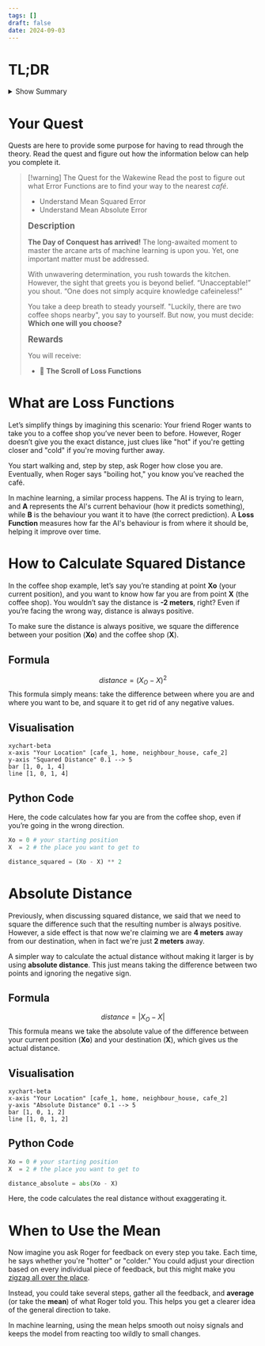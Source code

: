 ```yaml
---
tags: []
draft: false
date: 2024-09-03
---
```

# TL;DR

<details>
	<summary>Show Summary</summary>
	<p>Loss Functions (also known as Error Functions) are used to measure how different the AI's predictions are from the expected result. The AI then uses this difference to improve its performance. There are multiple error functions because each function is better for a given task the AI needs to be better at. </p> 
</details>

# Your Quest

Quests are here to provide some purpose for having to read through the theory. Read the quest and figure out how the information below can help you complete it.

> [!warning] The Quest for the Wakewine
>Read the post to figure out what Error Functions are to find your way to the nearest _café_.
> 
> - Understand Mean Squared Error
> - Understand Mean Absolute Error 
> 
> <big>**Description**</big>
> 
> **The Day of Conquest has arrived!** The long-awaited moment to master the arcane arts of machine learning is upon you. Yet, one important matter must be addressed.
>
>With unwavering determination, you rush towards the kitchen. However, the sight that greets you is beyond belief. “Unacceptable!” you shout. “One does not simply acquire knowledge cafeineless!”
>
>You take a deep breath to steady yourself. "Luckily, there are two coffee shops nearby", you say to yourself. But now, you must decide: **Which one will you choose?**
> 
> <big>**Rewards**</big>
> 
> You will receive: 
> 
> - 📜 **The Scroll of Loss Functions**

# What are Loss Functions

Let’s simplify things by imagining this scenario: Your friend Roger wants to take you to a coffee shop you’ve never been to before. However, Roger doesn’t give you the exact distance, just clues like "hot" if you're getting closer and "cold" if you're moving further away.

You start walking and, step by step, ask Roger how close you are. Eventually, when Roger says "boiling hot," you know you’ve reached the café.

In machine learning, a similar process happens. The AI is trying to learn, and **A** represents the AI's current behaviour (how it predicts something), while **B** is the behaviour you want it to have (the correct prediction). A **Loss Function** measures how far the AI's behaviour is from where it should be, helping it improve over time.
# How to Calculate Squared Distance

In the coffee shop example, let’s say you’re standing at point **Xo** (your current position), and you want to know how far you are from point **X** (the coffee shop). You wouldn’t say the distance is **-2 meters**, right? Even if you’re facing the wrong way, distance is always positive.

To make sure the distance is always positive, we square the difference between your position (**Xo**) and the coffee shop (**X**).
## Formula

$$ 
distance = (X_O - X)^2
$$
This formula simply means: take the difference between where you are and where you want to be, and square it to get rid of any negative values.
## Visualisation

```mermaid
xychart-beta
x-axis "Your Location" [cafe_1, home, neighbour_house, cafe_2]
y-axis "Squared Distance" 0.1 --> 5
bar [1, 0, 1, 4]
line [1, 0, 1, 4]
```
## Python Code

Here, the code calculates how far you are from the coffee shop, even if you’re going in the wrong direction.

```python
Xo = 0 # your starting position
X  = 2 # the place you want to get to

distance_squared = (Xo - X) ** 2
```

# Absolute Distance

Previously, when discussing squared distance, we said that we need to square the difference such that the resulting number is always positive. However, a side effect is that now we're claiming we are **4 meters** away from our destination, when in fact we're just **2 meters** away. 

A simpler way to calculate the actual distance without making it larger is by using **absolute distance**. This just means taking the difference between two points and ignoring the negative sign.

## Formula

$$ 
distance = |X_O - X|
$$
This formula means we take the absolute value of the difference between your current position (**Xo**) and your destination (**X**), which gives us the actual distance.
## Visualisation

```mermaid
xychart-beta
x-axis "Your Location" [cafe_1, home, neighbour_house, cafe_2]
y-axis "Absolute Distance" 0.1 --> 5
bar [1, 0, 1, 2]
line [1, 0, 1, 2]
```
## Python Code

```python
Xo = 0 # your starting position
X  = 2 # the place you want to get to

distance_absolute = abs(Xo - X)
```

Here, the code calculates the real distance without exaggerating it.
# When to Use the Mean

Now imagine you ask Roger for feedback on every step you take. Each time, he says whether you're "hotter" or "colder." You could adjust your direction based on every individual piece of feedback, but this might make you [zigzag all over the place](https://www.tiktok.com/@igreenscreenthings/video/7398558205430877482?is_from_webapp=1).

Instead, you could take several steps, gather all the feedback, and **average** (or take the **mean**) of what Roger told you. This helps you get a clearer idea of the general direction to take.

In machine learning, using the mean helps smooth out noisy signals and keeps the model from reacting too wildly to small changes. 